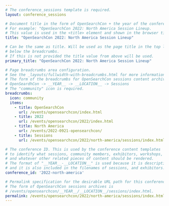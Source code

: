 ```yaml
---
# The conference_sessions template is required.
layout: conference_sessions

# Document title in the form of OpenSearchCon + the year of the conference: + the location + Session Lineup
# For example: "OpenSearchCon 2022: North America Session Lineup.
# This value is used in the <title> element and shown in the browser title bar.
title: "OpenSearchCon 2022: North America Session Lineup"

# Can be the same as title. Will be used as the page title in the top level <h1> element
# below the breadcrumbs.
# If this is not provided the title value from above will be used.
primary_title: "OpenSearchCon 2022: North America Session Lineup"

# Page breadcrumbs area configuration.
# See the _layouts/fullwidth-with-breadcrumbs.html for more information on how this is used.
# The form of the breadcrumbs for OpenSearchCon sessions content archival is 
# OpenSeardhCon -> __YEAR__ -> __LOCATION__ -> Sessions
# The "community" icon is required.
breadcrumbs:
  icon: community
  items:
    - title: OpenSearchCon
      url: /events/opensearchcon/index.html
    - title: 2022
      url: /events/opensearchcon/2022/index.html
    - title: North America
      url: /events/2022-0921-opensearchcon/
    - title: Sessions
      url: /events/opensearchcon/2022/north-america/sessions/index.html

# The conference ID. This is used by the conference content templates
# to identify what sessions, community members, exhibitors, workshops,
# and whatever other related pieces of content should be rendered.
# The format of "__YEAR__-__LOCATION__" is used because it is descriptive,
# and it is also included in the filenames of sessions, and exhibitors.
conference_id: '2022-north-america'

# Permalink specification for the desirable URL path for this conference archival exhibitors page.
# The form of OpenSearchCon sessions archives is
# /events/opensearchcon/__YEAR__/__LOCATION__/sessions/index.html.
permalink: /events/opensearchcon/2022/north-america/sessions/index.html
---
```

